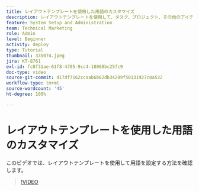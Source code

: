 ```yaml
---
title: レイアウトテンプレートを使用した用語のカスタマイズ
description: レイアウトテンプレートを使用して、タスク、プロジェクト、その他のアイテムに関するユーザーインターフェイスに表示される用語をカスタマイズする方法を説明します。
feature: System Setup and Administration
team: Technical Marketing
role: Admin
level: Beginner
activity: deploy
type: Tutorial
thumbnail: 335074.jpeg
jira: KT-8761
exl-id: fc8f31ae-61f8-4705-9cc4-18068bc25fc9
doc-type: video
source-git-commit: d17df7162ccaab6b62db34209f50131927c0a532
workflow-type: tm+mt
source-wordcount: '45'
ht-degree: 100%

---
```


# レイアウトテンプレートを使用した用語のカスタマイズ

このビデオでは、レイアウトテンプレートを使用して用語を設定する方法を確認します。

>[!VIDEO](https://video.tv.adobe.com/v/335074/?quality=12&learn=on&enablevpops)
